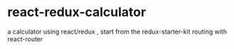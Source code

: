 # react-redux-calculator
a calculator using react/redux , start from the redux-starter-kit
routing with react-router